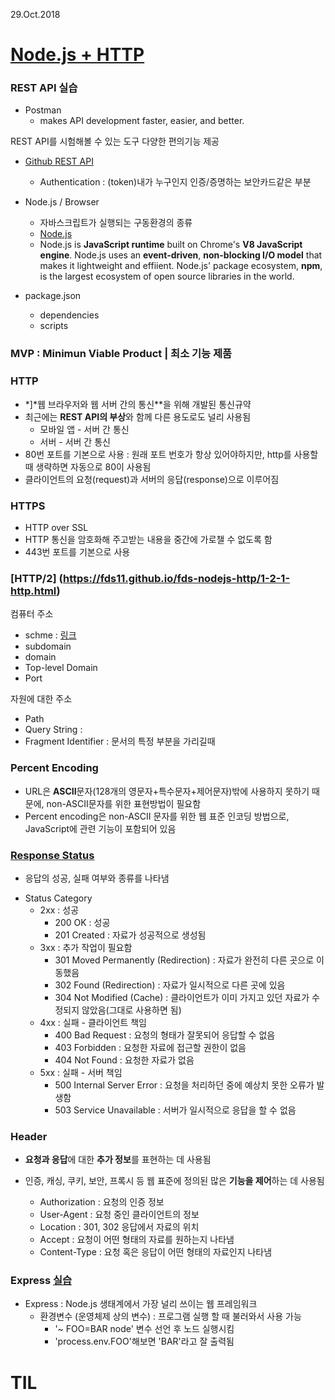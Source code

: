 29.Oct.2018

# [Node.js + HTTP](https://fds11.github.io/fds-nodejs-http/)

### REST API 실습
	
* Postman
	- makes API development faster, easier, and better.

REST API를 시험해볼 수 있는 도구
다양한 편의기능 제공


* [Github REST API](https://developer.github.com/v3/)
	- Authentication : (token)내가 누구인지 인증/증명하는 보안카드같은 부분

* Node.js / Browser
	- 자바스크립트가 실행되는 구동환경의 종류
	- [Node.js](https://nodejs.org/dist/latest-v8.x/docs/api/)
	- Node.js is **JavaScript runtime** built on Chrome's **V8 JavaScript engine**. Node.js uses an **event-driven**, **non-blocking I/O model** that makes it lightweight and effiient. Node.js' package ecosystem, **npm**, is the largest ecosystem of open source libraries in the world.

* package.json
	- dependencies
	- scripts

### MVP : Minimun Viable Product | 최소 기능 제품

### HTTP

* *]*웹 브라우저와 웹 서버 간의 통신**을 위해 개발된 통신규약
* 최근에는 **REST API의 부상**와 함께 다른 용도로도 널리 사용됨
	- 모바일 앱 - 서버 간 통신
	- 서버 - 서버 간 통신
* 80번 포트를 기본으로 사용 : 원래 포트 번호가 항상 있어야하지만, http를 사용할 때 생략하면 자동으로 80이 사용됨
* 클라이언트의 요청(request)과 서버의 응답(response)으로 이루어짐


### HTTPS
* HTTP over SSL
* HTTP 통신을 암호화해 주고받는 내용을 중간에 가로챌 수 없도록 함
* 443번 포트를 기본으로 사용

### [HTTP/2] (https://fds11.github.io/fds-nodejs-http/1-2-1-http.html)

컴퓨터 주소

* schme : [링크](https://codepen.io/dbeat999/pen/aRxOdg)
 * subdomain
 * domain
 * Top-level Domain  
 * Port
 
 자원에 대한 주소
 
 * Path
 * Query String : 
 * Fragment Identifier  : 문서의 특정 부분을 가리길때

 
### Percent Encoding
 
 * URL은 **ASCII**문자(128개의 영문자+특수문자+제어문자)밖에 사용하지 못하기 때문에, non-ASCII문자를 위한 표현방법이 필요함
 * Percent encoding은 non-ASCII 문자를 위한 웹 표준 인코딩 방법으로, JavaScript에 관련 기능이 포함되어 있음

### [Response Status](https://httpstatuses.com/)
- 응답의 성공, 실패 여부와 종류를 나타냄

* Status Category
	+ 2xx : 성공
		- 200 OK : 성공
		- 201 Created : 자료가 성공적으로 생성됨
	+ 3xx  : 추가 작업이 필요함
		- 301 Moved Permanently (Redirection) : 자료가 완전히 다른 곳으로 이동했음
		- 302 Found (Redirection) : 자료가 일시적으로 다른 곳에 있음
		- 304 Not Modified (Cache) : 클라이언트가 이미 가지고 있던 자료가 수정되지 않았음(그대로 사용하면 됨)
	+ 4xx : 실패 - 클라이언트 책임
		-  400 Bad Request : 요청의 형태가 잘못되어 응답할 수 없음
		-  403 Forbidden : 요청한 자료에 접근할 권한이 없음
		-  404 Not Found : 요청한 자료가 없음
	+ 5xx : 실패 - 서버 책임
		- 500  Internal Server Error : 요청을 처리하던 중에 예상치 못한 오류가 발생함
		- 503 Service Unavailable : 서버가 일시적으로 응답을 할 수 없음

### Header

* **요청과 응답**에 대한 **추가 정보**를 표현하는 데 사용됨
* 인증, 캐싱, 쿠키, 보안, 프록시 등 웹 표준에 정의된 많은 **기능을 제어**하는 데 사용됨

	+ Authorization : 요청의 인증 정보
	+ User-Agent : 요청 중인 클라이언트의 정보
	+ Location : 301, 302 응답에서 자료의 위치
	+ Accept : 요청이 어떤 형태의 자료를 원하는지 나타냄
	+ Content-Type : 요청 혹은 응답이 어떤 형태의 자료인지 나타냄


### Express [실습](https://glitch.com/~vic-glitchtutorial)

* Express : Node.js 생태계에서 가장 널리 쓰이는 웹 프레임워크
	+ 환경변수 (운영체제 상의 변수) : 프로그램 실행 할 때 불러와서 사용 가능
		-   '~ FOO=BAR node' 변수 선언 후 노드 실행시킴
		-   'process.env.FOO'해보면 'BAR'라고 잘 출력됨

# TIL



